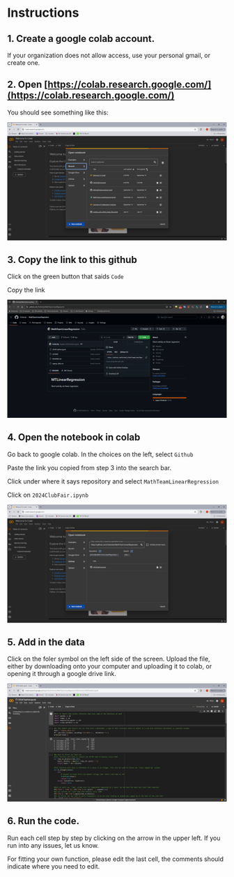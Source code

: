 # Instructions
## 1. Create a google colab account. 
If your organization does not allow access, use your personal gmail, or create one.
## 2. Open [https://colab.research.google.com/](https://colab.research.google.com/)
You should see something like this:

![Colab](https://github.com/Hufamily/MathTeamLinearRegression/blob/8a4afc225d26e0579b64c6884d2fc158b084ce7f/images/Colab.png)

## 3. Copy the link to this github
Click on the green button that saids ```Code```

Copy the link

![Github](https://github.com/Hufamily/MathTeamLinearRegression/blob/8a4afc225d26e0579b64c6884d2fc158b084ce7f/images/Github.png)

## 4. Open the notebook in colab
Go back to google colab. In the choices on the left, select ```Github```

Paste the link you copied from step 3 into the search bar.

Click under where it says repository and select ```MathTeamLinearRegression```

Click on ```2024ClubFair.ipynb```

![G2C](https://github.com/Hufamily/MathTeamLinearRegression/blob/8a4afc225d26e0579b64c6884d2fc158b084ce7f/images/GtoC.png)

## 5. Add in the data
Click on the foler symbol on the left side of the screen. Upload the file, either by downloading onto your computer and uploading it to colab, or opening it through a google drive link.

![Files](https://github.com/Hufamily/MathTeamLinearRegression/blob/8a4afc225d26e0579b64c6884d2fc158b084ce7f/images/OpenFiles.png)

## 6. Run the code. 
Run each cell step by step by clicking on the arrow in the upper left. If you run into any issues, let us know.

For fitting your own function, please edit the last cell, the comments should indicate where you need to edit.

